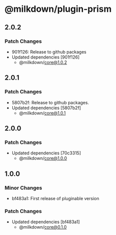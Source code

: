 # @milkdown/plugin-prism

## 2.0.2

### Patch Changes

-   901f126: Release to github packages
-   Updated dependencies [901f126]
    -   @milkdown/core@1.0.2

## 2.0.1

### Patch Changes

-   5807b2f: Release to github packages.
-   Updated dependencies [5807b2f]
    -   @milkdown/core@1.0.1

## 2.0.0

### Patch Changes

-   Updated dependencies [70c3315]
    -   @milkdown/core@1.0.0

## 1.0.0

### Minor Changes

-   bf483a1: First release of pluginable version

### Patch Changes

-   Updated dependencies [bf483a1]
    -   @milkdown/core@0.1.0
